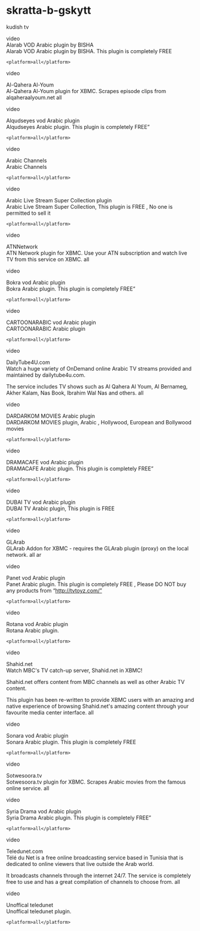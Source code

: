 skratta-b-gskytt
================

kudish tv 
<?xml version="1.0" encoding="UTF-8"?>
<addons>
<addon
  id="plugin.video.alarab"
  version="2.0.0"
  name="ALARAB"
  provider-name="Bisha">
  <requires>
    <import addon="xbmc.python"
            version="2.1.0"/>
  </requires>
  <extension point="xbmc.python.pluginsource"
             library="default.py">
    <provides>video</provides>
  </extension>
  <extension point="xbmc.addon.metadata">
    <summary>Alarab VOD Arabic plugin by BISHA</summary>
    <description>Alarab VOD Arabic plugin by BISHA. This plugin is completely FREE</description>

    <platform>all</platform>
  </extension>
</addon>

<addon id="plugin.video.alqaheraalyoum"
       name="AlQaheraAlYoum"
       version="2.0.0"
       provider-name="hadynz">
    <requires>
        <import addon="xbmc.python" version="2.0"/>
        <import addon="script.module.beautifulsoup" version="3.0.8"/>
        <import addon="script.module.xbmcswift2" version="1.1.1" />
        <import addon="plugin.video.youtube" version="3.2.0"/>
    </requires>
    <extension point="xbmc.python.pluginsource" library="default.py">
        <provides>video</provides>
    </extension>
    <extension point="xbmc.addon.metadata">
        <summary>Al-Qahera Al-Youm</summary>
        <description>Al-Qahera Al-Youm plugin for XBMC. Scrapes episode clips from alqaheraalyoum.net</description>
        <platform>all</platform>
    </extension>
</addon>

<addon
  id="plugin.video.alqudseyes"
  version="1.2.0"
  name="Alqudseyes"
  provider-name="Bisha">
  <requires>
    <import addon="xbmc.python"
            version="2.1.0"/>
  </requires>
  <extension point="xbmc.python.pluginsource"
             library="default.py">
    <provides>video</provides>
  </extension>
  <extension point="xbmc.addon.metadata">
    <summary>Alqudseyes vod Arabic plugin</summary>
    <description>Alqudseyes Arabic plugin. This plugin is completely FREE”</description>

    <platform>all</platform>
  </extension>
</addon>

<addon
  id="plugin.video.arabicchannels"
  version="2.0.0"
  name="ARABIC CHANNELS"
  provider-name="Bisha">
  <requires>
    <import addon="xbmc.python"
            version="2.0"/>
  </requires>
  <extension point="xbmc.python.pluginsource"
             library="default.py">
    <provides>video</provides>
  </extension>
  <extension point="xbmc.addon.metadata">
    <summary>Arabic Channels</summary>
    <description>Arabic Channels</description>

    <platform>all</platform>
  </extension>
</addon>

<addon
  id="plugin.video.ArabicStreamSuperCollection"
  version="1.8.0"
  name="Arabic Live Stream Super Collection"
  provider-name="Bisha">
  <requires>
    <import addon="xbmc.python"
            version="2.1.0"/>
  </requires>
  <extension point="xbmc.python.pluginsource"
             library="default.py">
    <provides>video</provides>
  </extension>
  <extension point="xbmc.addon.metadata">
    <summary>Arabic Live Stream Super Collection plugin</summary>
    <description>Arabic Live Stream Super Collection, This plugin is FREE , No one is permitted to sell it</description>

    <platform>all</platform>
  </extension>
</addon>

<addon id="plugin.video.atnnetwork"
       name="ATNNetwork"
       version="1.0.5"
       provider-name="hadynz">
    <requires>
        <import addon="xbmc.python" version="2.0"/>
        <import addon="script.module.beautifulsoup" version="3.0.8"/>
    </requires>
    <extension point="xbmc.python.pluginsource"
               library="default.py">
        <provides>video</provides>
    </extension>
    <extension point="xbmc.addon.metadata">
        <summary>ATNNetwork</summary>
        <description>ATN Network plugin for XBMC. Use your ATN subscription and watch live TV from this service on XBMC.</description>
        <platform>all</platform>
    </extension>
</addon>

<addon
  id="plugin.video.bokra"
  version="3.8.0"
  name="BOKRA"
  provider-name="Bisha">
  <requires>
    <import addon="xbmc.python"
            version="2.1.0"/>
  </requires>
  <extension point="xbmc.python.pluginsource"
             library="default.py">
    <provides>video</provides>
  </extension>
  <extension point="xbmc.addon.metadata">
    <summary>Bokra vod Arabic plugin</summary>
    <description>Bokra Arabic plugin. This plugin is completely FREE” </description>

    <platform>all</platform>
  </extension>
</addon>

<addon
  id="plugin.video.cartoonarabi"
  version="1.2.0"
  name="CARTOONARABIC "
  provider-name="Bisha">
  <requires>
    <import addon="xbmc.python"
            version="2.1.0"/>
  </requires>
  <extension point="xbmc.python.pluginsource"
             library="default.py">
    <provides>video</provides>
  </extension>
  <extension point="xbmc.addon.metadata">
    <summary>CARTOONARABIC vod Arabic plugin</summary>
    <description>CARTOONARABIC Arabic plugin</description>

    <platform>all</platform>
  </extension>
</addon>

<addon id="plugin.video.dailytube4u.com"
       name="DailyTube4U.com"
       version="1.0.3"
       provider-name="hadynz">
    <requires>
        <import addon="xbmc.python" version="2.0"/>
        <import addon="script.module.beautifulsoup" version="3.0.8"/>
        <import addon="script.module.xbmcswift2" version="1.1.1" />
    </requires>
    <extension point="xbmc.python.pluginsource" library="default.py">
        <provides>video</provides>
    </extension>
    <extension point="xbmc.addon.metadata">
        <summary>DailyTube4U.com</summary>
        <description>Watch a huge variety of OnDemand online Arabic TV streams provided and maintained by dailytube4u.com.

The service includes TV shows such as Al Qahera Al Youm, Al Bernameg, Akher Kalam, Nas Book, Ibrahim Wal Nas and others.
        </description>
        <platform>all</platform>
    </extension>
</addon>

<addon
  id="plugin.video.dardarkom"
  version="1.3.0"
  name="DARDARKOM MOVIES"
  provider-name="Bisha">
  <requires>
    <import addon="xbmc.python"
            version="1.1"/>
  </requires>
  <extension point="xbmc.python.pluginsource"
             library="default.py">
    <provides>video</provides>
  </extension>
  <extension point="xbmc.addon.metadata">
    <summary>DARDARKOM MOVIES Arabic plugin</summary>
    <description>DARDARKOM MOVIES plugin, Arabic , Hollywood, European and Bollywood movies </description>

    <platform>all</platform>
  </extension>
</addon>

<addon
  id="plugin.video.dramacafe"
  version="1.1.0"
  name="DRAMACAFE "
  provider-name="Bisha">
  <requires>
    <import addon="xbmc.python"
            version="2.1.0"/>
  </requires>
  <extension point="xbmc.python.pluginsource"
             library="default.py">
    <provides>video</provides>
  </extension>
  <extension point="xbmc.addon.metadata">
    <summary>DRAMACAFE vod Arabic plugin</summary>
    <description>DRAMACAFE Arabic plugin. This plugin is completely FREE”</description>

    <platform>all</platform>
  </extension>
</addon>

<addon
  id="plugin.video.dubaitv"
  version="1.2.0"
  name="DUBAI TV"
  provider-name="Bisha">
  <requires>
    <import addon="xbmc.python"
            version="2.1.0"/>
  </requires>
  <extension point="xbmc.python.pluginsource"
             library="default.py">
    <provides>video</provides>
  </extension>
  <extension point="xbmc.addon.metadata">
    <summary>DUBAI TV vod Arabic plugin</summary>
    <description>DUBAI TV Arabic plugin, This plugin is FREE</description>

    <platform>all</platform>
  </extension>
</addon>

<addon id="plugin.video.glarab"
       name="GLArab"
       version="0.0.2"
       provider-name="babak">
  <requires>
    <import addon="xbmc.python" version="1.0"/>
	<import addon="script.module.beautifulsoup" version="3.0.8"/>
  </requires>
  <extension point="xbmc.python.pluginsource"
            library="default.py">
        <provides>video</provides>
  </extension>
  <extension point="xbmc.addon.metadata">
    <summary>GLArab</summary>
    <description>GLArab Addon for XBMC - requires the GLArab plugin (proxy) on the local network.</description>
    <platform>all</platform>
    <language>ar</language>
  </extension>
</addon>

<addon
  id="plugin.video.panet"
  version="1.8.0"
  name="Panet"
  provider-name="Bisha">
  <requires>
    <import addon="xbmc.python"
            version="2.1.0"/>
  </requires>
  <extension point="xbmc.python.pluginsource"
             library="default.py">
    <provides>video</provides>
  </extension>
  <extension point="xbmc.addon.metadata">
    <summary>Panet vod Arabic plugin</summary>
    <description>Panet Arabic plugin. This plugin is completely FREE , Please DO NOT buy any products from “http://tvtoyz.com/”</description>

    <platform>all</platform>
  </extension>
</addon>

<addon
  id="plugin.video.rotana"
  version="1.0.0"
  name="ROTANA"
  provider-name="Bisha">
  <requires>
    <import addon="xbmc.python"
            version="2.0"/>
  </requires>
  <extension point="xbmc.python.pluginsource"
             library="default.py">
    <provides>video</provides>
  </extension>
  <extension point="xbmc.addon.metadata">
    <summary>Rotana vod Arabic plugin</summary>
    <description>Rotana Arabic plugin.</description>

    <platform>all</platform>
  </extension>
</addon>

<addon id="plugin.video.shahid.net"
       name="Shahid.net"
       version="3.1.0"
       provider-name="hadynz">
    <requires>
        <import addon="xbmc.python" version="2.0"/>
        <import addon="script.module.beautifulsoup" version="3.0.8"/>
    </requires>
    <extension point="xbmc.python.pluginsource"
               library="default.py">
        <provides>video</provides>
    </extension>
    <extension point="xbmc.addon.metadata">
        <summary>Shahid.net</summary>
        <description>Watch MBC's TV catch-up server, Shahid.net in XBMC!

Shahid.net offers content from MBC channels as well as other Arabic TV content.

This plugin has been re-written to provide XBMC users with an amazing and native experience of browsing Shahid.net's amazing content through your favourite media center interface.
        </description>
        <platform>all</platform>
    </extension>
</addon>

<addon
  id="plugin.video.sonara"
  version="1.8.0"
  name="Sonara"
  provider-name="Bisha">
  <requires>
    <import addon="xbmc.python"
            version="2.1.0"/>
  </requires>
  <extension point="xbmc.python.pluginsource"
             library="default.py">
    <provides>video</provides>
  </extension>
  <extension point="xbmc.addon.metadata">
    <summary>Sonara vod Arabic plugin</summary>
    <description>Sonara Arabic plugin. This plugin is completely FREE</description>

    <platform>all</platform>
  </extension>
</addon>

<addon id="plugin.video.sotwesoora.tv"
       name="Sotwesoora.tv"
       version="1.0.1"
       provider-name="hadynz">
    <requires>
        <import addon="xbmc.python" version="2.0"/>
        <import addon="script.module.beautifulsoup" version="3.0.8"/>
    </requires>
    <extension point="xbmc.python.pluginsource"
               library="default.py">
        <provides>video</provides>
    </extension>
    <extension point="xbmc.addon.metadata">
        <summary>Sotwesoora.tv</summary>
        <description>Sotwesoora.tv plugin for XBMC. Scrapes Arabic movies from the famous online service.</description>
        <platform>all</platform>
    </extension>
</addon>

<addon
  id="plugin.video.syriadrama"
  version="1.2.0"
  name="Syria Drama"
  provider-name="Bisha">
  <requires>
    <import addon="xbmc.python"
            version="2.1.0"/>
  </requires>
  <extension point="xbmc.python.pluginsource"
             library="default.py">
    <provides>video</provides>
  </extension>
  <extension point="xbmc.addon.metadata">
    <summary>Syria Drama vod Arabic plugin</summary>
    <description>Syria Drama Arabic plugin. This plugin is completely FREE”</description>

    <platform>all</platform>
  </extension>
</addon>

<addon id="plugin.video.teledunet"
       name="Teledunet.com"
       version="2.1.0"
       provider-name="hadynz">
    <requires>
        <import addon="xbmc.python" version="2.0"/>
        <import addon="script.module.beautifulsoup" version="3.0.8"/>
        <import addon="script.module.xbmcswift2" version="1.1.1" />
    </requires>
    <extension point="xbmc.python.pluginsource" library="default.py">
        <provides>video</provides>
    </extension>
    <extension point="xbmc.addon.metadata">
        <summary>Teledunet.com</summary>
        <description>Télé du Net is a free online broadcasting service based in Tunisia that is dedicated to online viewers that live outside the Arab world.

It broadcasts channels through the internet 24/7. The service is completely free to use and has a great compilation of channels to choose from.</description>
        <platform>all</platform>
    </extension>
</addon>

<addon
  id="plugin.video.unofficalteledunet"
  version="1.3.0"
  name="Unoffical Teledunet Plugin"
  provider-name="Bisha">
  <requires>
    <import addon="xbmc.python"
            version="2.1.0"/>
  </requires>
  <extension point="xbmc.python.pluginsource"
             library="default.py">
    <provides>video</provides>
  </extension>
  <extension point="xbmc.addon.metadata">
    <summary>Unoffical teledunet</summary>
    <description>Unoffical teledunet plugin.</description>

    <platform>all</platform>
  </extension>
</addon>
</addons>
